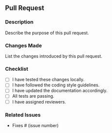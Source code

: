 ## Pull Request

### Description
Describe the purpose of this pull request.

### Changes Made
List the changes introduced by this pull request.

### Checklist
- [ ] I have tested these changes locally.
- [ ] I have followed the coding style guidelines.
- [ ] I have updated the documentation accordingly.
- [ ] All tests are passing.
- [ ] I have assigned reviewers.

### Related Issues
- Fixes # (issue number)
